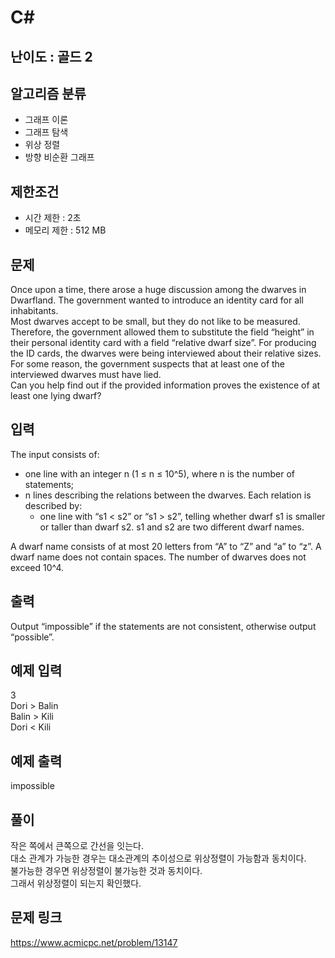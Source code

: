 # C#

## 난이도 : 골드 2

## 알고리즘 분류
  - 그래프 이론
  - 그래프 탐색
  - 위상 정렬
  - 방향 비순환 그래프

## 제한조건
  - 시간 제한 : 2초
  - 메모리 제한 : 512 MB

## 문제
Once upon a time, there arose a huge discussion among the dwarves in Dwarfland. The government wanted to introduce an identity card for all inhabitants.<br/>
Most dwarves accept to be small, but they do not like to be measured. Therefore, the government allowed them to substitute the field “height” in their personal identity card with a field “relative dwarf size”. For producing the ID cards, the dwarves were being interviewed about their relative sizes. For some reason, the government suspects that at least one of the interviewed dwarves must have lied.<br/>
Can you help find out if the provided information proves the existence of at least one lying dwarf?<br/>

## 입력
The input consists of:<br/>
  - one line with an integer n (1 ≤ n ≤ 10^5), where n is the number of statements;
  - n lines describing the relations between the dwarves. Each relation is described by:
    - one line with “s1 < s2” or “s1 > s2”, telling whether dwarf s1 is smaller or taller than dwarf s2. s1 and s2 are two different dwarf names.

A dwarf name consists of at most 20 letters from “A” to “Z” and “a” to “z”. A dwarf name does not contain spaces. The number of dwarves does not exceed 10^4.<br/>

## 출력
Output “impossible” if the statements are not consistent, otherwise output “possible”.<br/>

## 예제 입력
3<br/>
Dori > Balin<br/>
Balin > Kili<br/>
Dori < Kili<br/>

## 예제 출력
impossible<br/>

## 풀이
작은 쪽에서 큰쪽으로 간선을 잇는다.<br/>
대소 관계가 가능한 경우는 대소관계의 추이성으로 위상정렬이 가능함과 동치이다.<br/>
불가능한 경우면 위상정렬이 불가능한 것과 동치이다.<br/>
그래서 위상정렬이 되는지 확인했다.<br/>

## 문제 링크
https://www.acmicpc.net/problem/13147